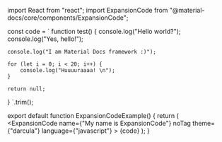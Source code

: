 import React from "react";
import ExpansionCode from "@material-docs/core/components/ExpansionCode";

const code = `
function test() {
    console.log("Hello world?");
    console.log("Yes, hello!");
    
    console.log("I am Material Docs framework :)");
    
    for (let i = 0; i < 20; i++) {
        console.log("Huuuuraaaa! \n");
    }
    
    return null;
}
`.trim();

export default function ExpansionCodeExample() {
    return (
        <ExpansionCode
            name={"My name is ExpansionCode"}
            noTag
            theme={"darcula"}
            language={"javascript"}
        >
            {code}
        </ExpansionCode>
    );
}